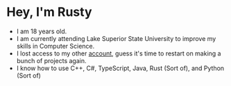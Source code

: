 # Hey, I'm Rusty

- I am 18 years old.
- I am currently attending Lake Superior State University to improve my skills in Computer Science.
- I lost access to my other [account](https://www.github.com/rustytrim), guess it's time to restart on making a bunch of projects again.
- I know how to use C++, C#, TypeScript, Java, Rust (Sort of), and Python (Sort of)
